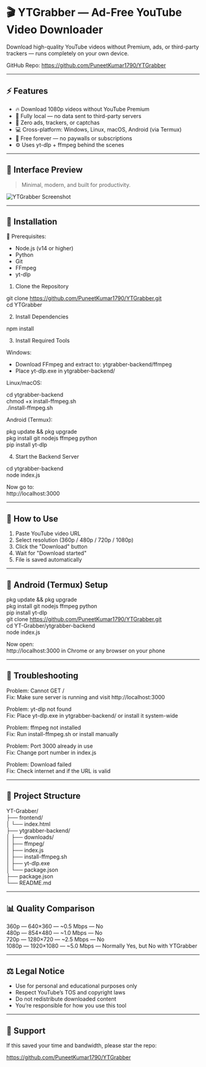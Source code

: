# 🎬 YTGrabber — Ad-Free YouTube Video Downloader

Download high-quality YouTube videos without Premium, ads, or third-party trackers — runs completely on your own device.

GitHub Repo: https://github.com/PuneetKumar1790/YTGrabber

---

## ⚡ Features

- 🔥 Download 1080p videos without YouTube Premium  
- 🧠 Fully local — no data sent to third-party servers  
- 🚫 Zero ads, trackers, or captchas  
- 💻 Cross-platform: Windows, Linux, macOS, Android (via Termux)  
- 💸 Free forever — no paywalls or subscriptions  
- ⚙️ Uses yt-dlp + ffmpeg behind the scenes

---

## 📸 Interface Preview

> Minimal, modern, and built for productivity.

![YTGrabber Screenshot](https://github.com/user-attachments/assets/51baa241-f42f-4ad2-919c-19d9bfe39b2b)

---

## 🚀 Installation

🧰 Prerequisites:

- Node.js (v14 or higher)
- Python
- Git
- FFmpeg
- yt-dlp

1. Clone the Repository

git clone https://github.com/PuneetKumar1790/YTGrabber.git  
cd YTGrabber

2. Install Dependencies

npm install

3. Install Required Tools

Windows:

- Download FFmpeg and extract to: ytgrabber-backend/ffmpeg  
- Place yt-dlp.exe in ytgrabber-backend/

Linux/macOS:

cd ytgrabber-backend  
chmod +x install-ffmpeg.sh  
./install-ffmpeg.sh

Android (Termux):

pkg update && pkg upgrade  
pkg install git nodejs ffmpeg python  
pip install yt-dlp

4. Start the Backend Server

cd ytgrabber-backend  
node index.js

Now go to:  
http://localhost:3000

---

## 🎯 How to Use

1. Paste YouTube video URL  
2. Select resolution (360p / 480p / 720p / 1080p)  
3. Click the "Download" button  
4. Wait for "Download started"  
5. File is saved automatically

---

## 📱 Android (Termux) Setup

pkg update && pkg upgrade  
pkg install git nodejs ffmpeg python  
pip install yt-dlp  
git clone https://github.com/PuneetKumar1790/YTGrabber.git  
cd YT-Grabber/ytgrabber-backend  
node index.js

Now open:  
http://localhost:3000 in Chrome or any browser on your phone

---

## 🧪 Troubleshooting

Problem: Cannot GET /  
Fix: Make sure server is running and visit http://localhost:3000

Problem: yt-dlp not found  
Fix: Place yt-dlp.exe in ytgrabber-backend/ or install it system-wide

Problem: ffmpeg not installed  
Fix: Run install-ffmpeg.sh or install manually

Problem: Port 3000 already in use  
Fix: Change port number in index.js

Problem: Download failed  
Fix: Check internet and if the URL is valid

---

## 📂 Project Structure

YT-Grabber/  
├── frontend/  
│   └── index.html  
├── ytgrabber-backend/  
│   ├── downloads/  
│   ├── ffmpeg/  
│   ├── index.js  
│   ├── install-ffmpeg.sh  
│   ├── yt-dlp.exe  
│   └── package.json  
├── package.json  
└── README.md

---

## 📊 Quality Comparison

360p — 640×360 — ~0.5 Mbps — No  
480p — 854×480 — ~1.0 Mbps — No  
720p — 1280×720 — ~2.5 Mbps — No  
1080p — 1920×1080 — ~5.0 Mbps — Normally Yes, but No with YTGrabber

---

## ⚖️ Legal Notice

- Use for personal and educational purposes only  
- Respect YouTube’s TOS and copyright laws  
- Do not redistribute downloaded content  
- You’re responsible for how you use this tool

---

## 💖 Support

If this saved your time and bandwidth, please star the repo:

https://github.com/PuneetKumar1790/YTGrabber

